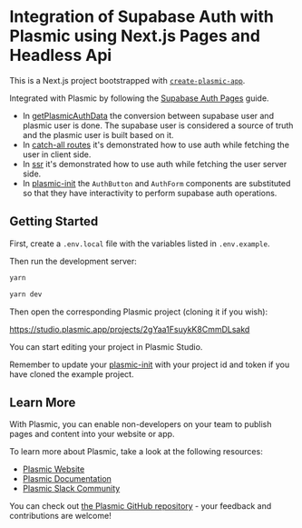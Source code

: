 # Integration of Supabase Auth with Plasmic using Next.js Pages and Headless Api

This is a Next.js project bootstrapped with [`create-plasmic-app`](https://www.npmjs.com/package/create-plasmic-app).

Integrated with Plasmic by following the [Supabase Auth Pages](https://supabase.com/docs/guides/auth/auth-helpers/nextjs-pages) guide.

- In [getPlasmicAuthData](./utils/plasmic-auth.ts) the conversion between supabase user and plasmic user is done. The supabase user is considered a source of truth and the plasmic user is built based on it.
- In [catch-all routes](./pages/%5B%5B...catchall%5D%5D.tsx) it's demonstrated how to use auth while fetching the user in client side.
- In [ssr](./pages/ssr/index.tsx) it's demonstrated how to use auth while fetching the user server side.
- In [plasmic-init](./plasmic-init.ts) the `AuthButton` and `AuthForm` components are substituted so that they have interactivity to perform supabase auth operations.

## Getting Started

First, create a `.env.local` file with the variables listed in `.env.example`.

Then run the development server:

```bash
yarn
```

```bash
yarn dev
```

Then open the corresponding Plasmic project (cloning it if you wish):

https://studio.plasmic.app/projects/2gYaa1FsuykK8CmmDLsakd

You can start editing your project in Plasmic Studio.

Remember to update your [plasmic-init](./plasmic-init.ts) with your project id and token if you have cloned the example project.

## Learn More

With Plasmic, you can enable non-developers on your team to publish pages and content into your website or app.

To learn more about Plasmic, take a look at the following resources:

- [Plasmic Website](https://www.plasmic.app/)
- [Plasmic Documentation](https://docs.plasmic.app/learn/)
- [Plasmic Slack Community](https://www.plasmic.app/slack)

You can check out [the Plasmic GitHub repository](https://github.com/plasmicapp/plasmic) - your feedback and contributions are welcome!